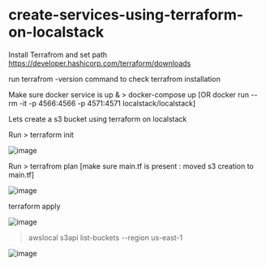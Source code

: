 # create-services-using-terraform-on-localstack

Install Terrafrom and set path
https://developer.hashicorp.com/terraform/downloads

run terrafrom -version command to check terrafrom installation

Make sure docker service is up & > docker-compose up [OR docker run --rm -it -p 4566:4566 -p 4571:4571 localstack/localstack]

Lets create a s3 bucket using terraform on localstack

Run > terraform init

![image](https://github.com/srss-pocs/create-services-using-terraform-on-localstack/assets/145287517/b2a5b014-736f-45ad-a9e4-9561108d1d2a)



Run > terrafrom plan [make sure main.tf is present : moved s3 creation to main.tf]

![image](https://github.com/srss-pocs/create-services-using-terraform-on-localstack/assets/145287517/af0bd8d7-7059-40d7-b274-4665b41167ec)


terraform apply

![image](https://github.com/srss-pocs/create-services-using-terraform-on-localstack/assets/145287517/7fe776e8-5ecd-4685-80ba-24f687eb25c3)

> awslocal s3api list-buckets --region us-east-1

![image](https://github.com/srss-pocs/create-services-using-terraform-on-localstack/assets/145287517/6af9d9fd-7610-4347-b36b-ba950dbbc18b)















